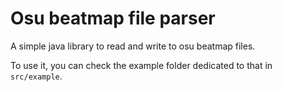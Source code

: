 # Osu beatmap file parser

A simple java library to read and write to osu beatmap files. 

To use it, you can check the example folder dedicated to that in ```src/example```. 

